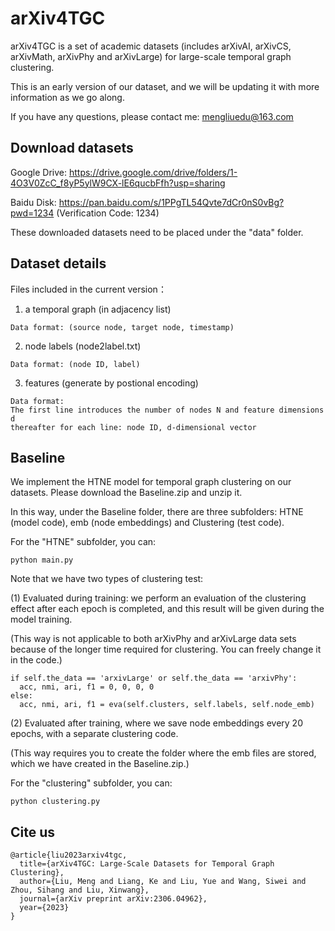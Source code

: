 # arXiv4TGC

arXiv4TGC is a set of academic datasets (includes arXivAI, arXivCS, arXivMath, arXivPhy and arXivLarge) for large-scale temporal graph clustering.

This is an early version of our dataset, and we will be updating it with more information as we go along.

If you have any questions, please contact me: mengliuedu@163.com

## Download datasets

Google Drive: https://drive.google.com/drive/folders/1-4O3V0ZcC_f8yP5ylW9CX-lE6qucbFfh?usp=sharing

Baidu Disk: https://pan.baidu.com/s/1PPgTL54Qvte7dCr0nS0vBg?pwd=1234    (Verification Code: 1234)

These downloaded datasets need to be placed under the "data" folder.

## Dataset details

Files included in the current version：

1. a temporal graph (in adjacency list)

```
Data format: (source node, target node, timestamp)
```

2. node labels (node2label.txt)

```
Data format: (node ID, label)
```

3. features (generate by postional encoding)

```
Data format: 
The first line introduces the number of nodes N and feature dimensions d
thereafter for each line: node ID, d-dimensional vector
```

## Baseline

We implement the HTNE model for temporal graph clustering on our datasets. Please download the Baseline.zip and unzip it.

In this way, under the Baseline folder, there are three subfolders: HTNE (model code), emb (node embeddings) and Clustering (test code).

For the "HTNE" subfolder, you can:

```
python main.py
```

Note that we have two types of clustering test:

(1) Evaluated during training: we perform an evaluation of the clustering effect after each epoch is completed, and this result will be given during the model training.

(This way is not applicable to both arXivPhy and arXivLarge data sets because of the longer time required for clustering. You can freely change it in the code.)

```
if self.the_data == 'arxivLarge' or self.the_data == 'arxivPhy':
  acc, nmi, ari, f1 = 0, 0, 0, 0
else:
  acc, nmi, ari, f1 = eva(self.clusters, self.labels, self.node_emb)
```

(2) Evaluated after training, where we save node embeddings every 20 epochs, with a separate clustering code.

(This way requires you to create the folder where the emb files are stored, which we have created in the Baseline.zip.)

For the "clustering" subfolder, you can:

```
python clustering.py
```

## Cite us

```
@article{liu2023arxiv4tgc,
  title={arXiv4TGC: Large-Scale Datasets for Temporal Graph Clustering},
  author={Liu, Meng and Liang, Ke and Liu, Yue and Wang, Siwei and Zhou, Sihang and Liu, Xinwang},
  journal={arXiv preprint arXiv:2306.04962},
  year={2023}
}
```

